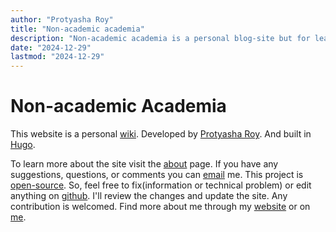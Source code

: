```yaml
---
author: "Protyasha Roy"
title: "Non-academic academia"
description: "Non-academic academia is a personal blog-site but for learning and teaching purposes. I will be writing about various topics that I am interested in. From the ground level to the most advanced level.I want to share everything here that I once suffered to learn or to find a solution for. It's the place where I share everything I learn. In a way, that I wished I had someone to learn from."
date: "2024-12-29"
lastmod: "2024-12-29"
---
```


# Non-academic Academia

This website is a personal [wiki](https://en.wikipedia.org/wiki/Wiki). Developed by [Protyasha Roy](https://protyasharoy.netlify.app). And built in [Hugo](https://gohugo.io/).

To learn more about the site visit the [about](/about) page. If you have any suggestions, questions, or comments you can [email](mailto:protyasharoy369@gmail.com) me. This project is [open-source](https://en.wikipedia.org/wiki/Open_source). So, feel free to fix(information or technical problem) or edit anything on [github](https://github.com/Protyasha-Roy/non-academic-academia). I'll review the changes and update the site. Any contribution is welcomed. Find more about me through my [website](https://protyasharoy.netlify.app) or on [me](/me).